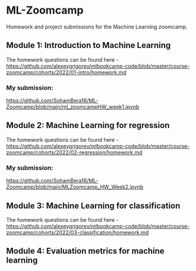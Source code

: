 # ML-Zoomcamp
Homework and project submissions for the Machine Learning zoomcamp.

## Module 1: Introduction to Machine Learning 
The homework questions can be found here - https://github.com/alexeygrigorev/mlbookcamp-code/blob/master/course-zoomcamp/cohorts/2022/01-intro/homework.md

### My submission: 
https://github.com/SohamBera16/ML-Zoomcamp/blob/main/ml_zoomcampHW_week1.ipynb

## Module 2: Machine Learning for regression 
The homework questions can be found here - https://github.com/alexeygrigorev/mlbookcamp-code/blob/master/course-zoomcamp/cohorts/2022/02-regression/homework.md

### My submission: 
https://github.com/SohamBera16/ML-Zoomcamp/blob/main/MLZoomcamp_HW_Week2.ipynb

## Module 3: Machine Learning for classification
The homework questions can be found here - https://github.com/alexeygrigorev/mlbookcamp-code/blob/master/course-zoomcamp/cohorts/2022/03-classification/homework.md

## Module 4: Evaluation metrics for machine learning
